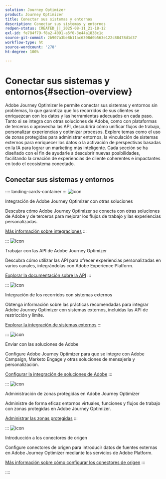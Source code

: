 ```yaml
---
solution: Journey Optimizer
product: Journey Optimizer
title: Conectar sus sistemas y entornos
description: Conectar sus sistemas y entornos
redpen-status: CREATED_||_2025-08-11_21-18-12
exl-id: fe784f79-f8a2-4091-a5f0-3e44a1838c1c
source-git-commit: 2b907a3be8b11ac6308d0b563e122c88478d1d37
workflow-type: ht
source-wordcount: '278'
ht-degree: 100%

---
```


# Conectar sus sistemas y entornos{#section-overview}

Adobe Journey Optimizer le permite conectar sus sistemas y entornos sin problemas, lo que garantiza que los recorridos de sus clientes se enriquezcan con los datos y las herramientas adecuados en cada paso. Tanto si se integra con otras soluciones de Adobe, como con plataformas de terceros o aprovecha las API, descubrirá cómo unificar flujos de trabajo, personalizar experiencias y optimizar procesos. Explore temas como el uso de zonas protegidas para administrar entornos, la vinculación de sistemas externos para enriquecer los datos o la activación de perspectivas basadas en la IA para lograr un marketing más inteligente. Cada sección se ha diseñado con el fin de ayudarle a descubrir nuevas posibilidades, facilitando la creación de experiencias de cliente coherentes e impactantes en todo el ecosistema conectado.

## Conectar sus sistemas y entornos

:::: landing-cards-container
:::
![icon](https://cdn.experienceleague.adobe.com/icons/puzzle-piece.svg?lang=es)

Integración de Adobe Journey Optimizer con otras soluciones

Descubra cómo Adobe Journey Optimizer se conecta con otras soluciones de Adobe y de terceros para mejorar los flujos de trabajo y las experiencias personalizadas.

[Más información sobre integraciones](../using/integrations/ajo-integrations.md)
:::

:::
![icon](https://cdn.experienceleague.adobe.com/icons/code-branch.svg?lang=es)

Trabajar con las API de Adobe Journey Optimizer

Descubra cómo utilizar las API para ofrecer experiencias personalizadas en varios canales, integrándolas con Adobe Experience Platform.

[Explorar la documentación sobre la API](../using/configuration/ajo-apis.md)
:::

:::
![icon](https://cdn.experienceleague.adobe.com/icons/puzzle-piece.svg?lang=es)

Integración de los recorridos con sistemas externos

Obtenga información sobre las prácticas recomendadas para integrar Adobe Journey Optimizer con sistemas externos, incluidas las API de restricción y límite.

[Explorar la integración de sistemas externos](external-systems-landing-page.md)
:::

:::
![icon](https://cdn.experienceleague.adobe.com/icons/puzzle-piece.svg?lang=es)

Enviar con las soluciones de Adobe

Configure Adobe Journey Optimizer para que se integre con Adobe Campaign, Marketo Engage y otras soluciones de mensajería y personalización.

[Configurar la integración de soluciones de Adobe](adobe-solutions-landing-page.md)
:::

:::
![icon](https://cdn.experienceleague.adobe.com/icons/gear.svg?lang=es)

Administración de zonas protegidas en Adobe Journey Optimizer

Administre de forma eficaz entornos virtuales, funciones y flujos de trabajo con zonas protegidas en Adobe Journey Optimizer.

[Administrar las zonas protegidas](sandbox-landing-page.md)
:::

:::
![icon](https://cdn.experienceleague.adobe.com/icons/circle-play.svg?lang=es)

Introducción a los conectores de origen

Configure conectores de origen para introducir datos de fuentes externas en Adobe Journey Optimizer mediante los servicios de Adobe Platform.

[Más información sobre cómo configurar los conectores de origen](../using/start/get-started-sources.md)
:::

::::
